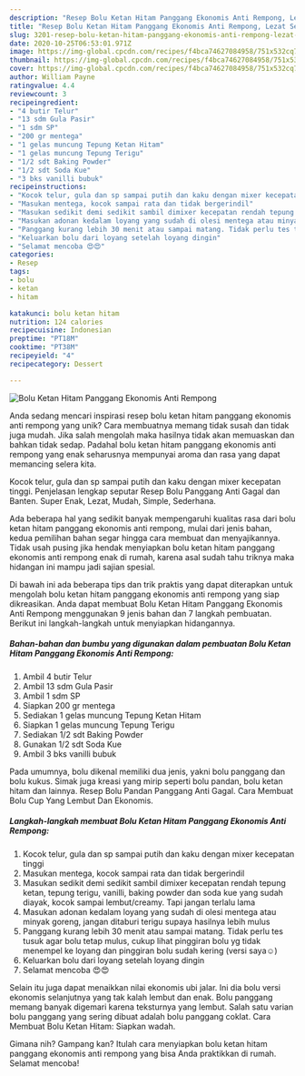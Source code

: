 ```yaml
---
description: "Resep Bolu Ketan Hitam Panggang Ekonomis Anti Rempong, Lezat Sekali"
title: "Resep Bolu Ketan Hitam Panggang Ekonomis Anti Rempong, Lezat Sekali"
slug: 3201-resep-bolu-ketan-hitam-panggang-ekonomis-anti-rempong-lezat-sekali
date: 2020-10-25T06:53:01.971Z
image: https://img-global.cpcdn.com/recipes/f4bca74627084958/751x532cq70/bolu-ketan-hitam-panggang-ekonomis-anti-rempong-foto-resep-utama.jpg
thumbnail: https://img-global.cpcdn.com/recipes/f4bca74627084958/751x532cq70/bolu-ketan-hitam-panggang-ekonomis-anti-rempong-foto-resep-utama.jpg
cover: https://img-global.cpcdn.com/recipes/f4bca74627084958/751x532cq70/bolu-ketan-hitam-panggang-ekonomis-anti-rempong-foto-resep-utama.jpg
author: William Payne
ratingvalue: 4.4
reviewcount: 3
recipeingredient:
- "4 butir Telur"
- "13 sdm Gula Pasir"
- "1 sdm SP"
- "200 gr mentega"
- "1 gelas muncung Tepung Ketan Hitam"
- "1 gelas muncung Tepung Terigu"
- "1/2 sdt Baking Powder"
- "1/2 sdt Soda Kue"
- "3 bks vanilli bubuk"
recipeinstructions:
- "Kocok telur, gula dan sp sampai putih dan kaku dengan mixer kecepatan tinggi"
- "Masukan mentega, kocok sampai rata dan tidak bergerindil"
- "Masukan sedikit demi sedikit sambil dimixer kecepatan rendah tepung ketan, tepung terigu, vanilli, baking powder dan soda kue yang sudah diayak, kocok sampai lembut/creamy. Tapi jangan terlalu lama"
- "Masukan adonan kedalam loyang yang sudah di olesi mentega atau minyak goreng, jangan ditaburi terigu supaya hasilnya lebih mulus"
- "Panggang kurang lebih 30 menit atau sampai matang. Tidak perlu tes tusuk agar bolu tetap mulus, cukup lihat pinggiran bolu yg tidak menempel ke loyang dan pinggiran bolu sudah kering (versi saya☺️)"
- "Keluarkan bolu dari loyang setelah loyang dingin"
- "Selamat mencoba 😍😍"
categories:
- Resep
tags:
- bolu
- ketan
- hitam

katakunci: bolu ketan hitam 
nutrition: 124 calories
recipecuisine: Indonesian
preptime: "PT18M"
cooktime: "PT38M"
recipeyield: "4"
recipecategory: Dessert

---
```



![Bolu Ketan Hitam Panggang Ekonomis Anti Rempong](https://img-global.cpcdn.com/recipes/f4bca74627084958/751x532cq70/bolu-ketan-hitam-panggang-ekonomis-anti-rempong-foto-resep-utama.jpg)

Anda sedang mencari inspirasi resep bolu ketan hitam panggang ekonomis anti rempong yang unik? Cara membuatnya memang tidak susah dan tidak juga mudah. Jika salah mengolah maka hasilnya tidak akan memuaskan dan bahkan tidak sedap. Padahal bolu ketan hitam panggang ekonomis anti rempong yang enak seharusnya mempunyai aroma dan rasa yang dapat memancing selera kita.

Kocok telur, gula dan sp sampai putih dan kaku dengan mixer kecepatan tinggi. Penjelasan lengkap seputar Resep Bolu Panggang Anti Gagal dan Banten. Super Enak, Lezat, Mudah, Simple, Sederhana.

Ada beberapa hal yang sedikit banyak mempengaruhi kualitas rasa dari bolu ketan hitam panggang ekonomis anti rempong, mulai dari jenis bahan, kedua pemilihan bahan segar hingga cara membuat dan menyajikannya. Tidak usah pusing jika hendak menyiapkan bolu ketan hitam panggang ekonomis anti rempong enak di rumah, karena asal sudah tahu triknya maka hidangan ini mampu jadi sajian spesial.


Di bawah ini ada beberapa tips dan trik praktis yang dapat diterapkan untuk mengolah bolu ketan hitam panggang ekonomis anti rempong yang siap dikreasikan. Anda dapat membuat Bolu Ketan Hitam Panggang Ekonomis Anti Rempong menggunakan 9 jenis bahan dan 7 langkah pembuatan. Berikut ini langkah-langkah untuk menyiapkan hidangannya.

<!--inarticleads1-->

##### Bahan-bahan dan bumbu yang digunakan dalam pembuatan Bolu Ketan Hitam Panggang Ekonomis Anti Rempong:

1. Ambil 4 butir Telur
1. Ambil 13 sdm Gula Pasir
1. Ambil 1 sdm SP
1. Siapkan 200 gr mentega
1. Sediakan 1 gelas muncung Tepung Ketan Hitam
1. Siapkan 1 gelas muncung Tepung Terigu
1. Sediakan 1/2 sdt Baking Powder
1. Gunakan 1/2 sdt Soda Kue
1. Ambil 3 bks vanilli bubuk


Pada umumnya, bolu dikenal memiliki dua jenis, yakni bolu panggang dan bolu kukus. Simak juga kreasi yang mirip seperti bolu pandan, bolu ketan hitam dan lainnya. Resep Bolu Pandan Panggang Anti Gagal. Cara Membuat Bolu Cup Yang Lembut Dan Ekonomis. 

<!--inarticleads2-->

##### Langkah-langkah membuat Bolu Ketan Hitam Panggang Ekonomis Anti Rempong:

1. Kocok telur, gula dan sp sampai putih dan kaku dengan mixer kecepatan tinggi
1. Masukan mentega, kocok sampai rata dan tidak bergerindil
1. Masukan sedikit demi sedikit sambil dimixer kecepatan rendah tepung ketan, tepung terigu, vanilli, baking powder dan soda kue yang sudah diayak, kocok sampai lembut/creamy. Tapi jangan terlalu lama
1. Masukan adonan kedalam loyang yang sudah di olesi mentega atau minyak goreng, jangan ditaburi terigu supaya hasilnya lebih mulus
1. Panggang kurang lebih 30 menit atau sampai matang. Tidak perlu tes tusuk agar bolu tetap mulus, cukup lihat pinggiran bolu yg tidak menempel ke loyang dan pinggiran bolu sudah kering (versi saya☺️)
1. Keluarkan bolu dari loyang setelah loyang dingin
1. Selamat mencoba 😍😍


Selain itu juga dapat menaikkan nilai ekonomis ubi jalar. Ini dia bolu versi ekonomis selanjutnya yang tak kalah lembut dan enak. Bolu panggang memang banyak digemari karena teksturnya yang lembut. Salah satu varian bolu panggang yang sering dibuat adalah bolu panggang coklat. Cara Membuat Bolu Ketan Hitam: Siapkan wadah. 

Gimana nih? Gampang kan? Itulah cara menyiapkan bolu ketan hitam panggang ekonomis anti rempong yang bisa Anda praktikkan di rumah. Selamat mencoba!
